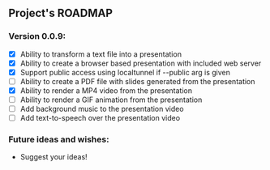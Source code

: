 ## Project's ROADMAP

### Version 0.0.9:
- [x] Ability to transform a text file into a presentation
- [x] Ability to create a browser based presentation with included web server
- [x] Support public access using localtunnel if --public arg is given
- [ ] Ability to create a PDF file with slides generated from the presentation
- [x] Ability to render a MP4 video from the presentation 
- [ ] Ability to render a GIF animation from the presentation 
- [ ] Add background music to the presentation video
- [ ] Add text-to-speech over the presentation video

### Future ideas and wishes:
- Suggest your ideas!